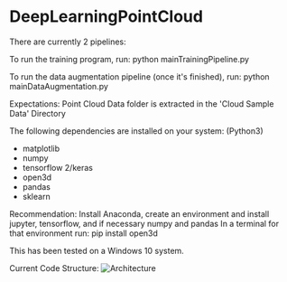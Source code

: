 # DeepLearningPointCloud

There are currently 2 pipelines:

To run the training program, run: 
python mainTrainingPipeline.py

To run the data augmentation pipeline (once it's finished), run:
python mainDataAugmentation.py

Expectations:
Point Cloud Data folder is extracted in the 'Cloud Sample Data' Directory

The following dependencies are installed on your system:
(Python3)
- matplotlib
- numpy
- tensorflow 2/keras
- open3d
- pandas
- sklearn

Recommendation:
Install Anaconda, create an environment and install jupyter, tensorflow, and if necessary numpy and pandas
In a terminal for that environment run:
pip install open3d

This has been tested on a Windows 10 system.

Current Code Structure:
![Architecture](https://github.com/kstisser/DeepLearningPointCloud/blob/main/Documentation/OriginalPlanPointCloudFaceFindingArchitecture.jpg)
